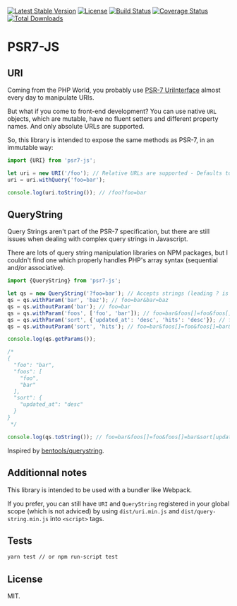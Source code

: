 [![Latest Stable Version](https://img.shields.io/npm/v/psr7-js?style=flat-square)](https://www.npmjs.com/package/psr7-js)
[![License](https://img.shields.io/npm/l/psr7-js?style=flat-square)](https://www.npmjs.com/package/psr7-js)
[![Build Status](https://img.shields.io/travis/bpolaszek/psr7-js/master.svg?style=flat-square)](https://travis-ci.org/bpolaszek/psr7-js)
[![Coverage Status](https://img.shields.io/coveralls/github/bpolaszek/psr7-js?style=flat-square)](https://coveralls.io/github/bpolaszek/psr7-js?branch=master)
[![Total Downloads](https://img.shields.io/npm/dt/psr7-js?style=flat-square)](https://www.npmjs.com/package/psr7-js)

# PSR7-JS

## URI

Coming from the PHP World, you probably use [PSR-7 UriInterface](https://www.php-fig.org/psr/psr-7/#35-psrhttpmessageuriinterface) almost every day to manipulate URIs.

But what if you come to front-end development? You can use native `URL` objects, which are mutable, have no fluent setters and different property names. And only absolute URLs are supported.

So, this library is intended to expose the same methods as PSR-7, in an immutable way:

```javascript
import {URI} from 'psr7-js';

let uri = new URI('/foo'); // Relative URLs are supported - Defaults to window.location.href
uri = uri.withQuery('foo=bar');

console.log(uri.toString()); // /foo?foo=bar
```

## QueryString

Query Strings aren't part of the PSR-7 specification, but there are still issues when dealing with complex query strings in Javascript.

There are lots of query string manipulation libraries on NPM packages, but I couldn't find one which properly handles PHP's array syntax (sequential and/or associative).

```javascript
import {QueryString} from 'psr7-js';

let qs = new QueryString('?foo=bar'); // Accepts strings (leading ? is ignored) or objects - Defaults to window.location.search
qs = qs.withParam('bar', 'baz'); // foo=bar&bar=baz
qs = qs.withoutParam('bar'); // foo=bar
qs = qs.withParam('foos', ['foo', 'bar']); // foo=bar&foos[]=foo&foos[]=bar
qs = qs.withParam('sort', {'updated_at': 'desc', 'hits': 'desc'}); // foo=bar&foos[]=foo&foos[]=bar&sort[updated_at]=desc&hits=desc
qs = qs.withoutParam('sort', 'hits'); // foo=bar&foos[]=foo&foos[]=bar&sort[updated_at]=desc

console.log(qs.getParams());

/*
{
  "foo": "bar",
  "foos": [
    "foo",
    "bar"
  ],
  "sort": {
    "updated_at": "desc"
  }
}
 */

console.log(qs.toString()); // foo=bar&foos[]=foo&foos[]=bar&sort[updated_at]=desc
```

Inspired by [bentools/querystring](https://github.com/bpolaszek/querystring).

## Additionnal notes

This library is intended to be used with a bundler like Webpack. 

If you prefer, you can still have `URI` and `QueryString` registered in your global scope (which is not adviced) by using `dist/uri.min.js` and `dist/query-string.min.js` into `<script>` tags.

## Tests

```bash
yarn test // or npm run-script test
```

## License

MIT.
